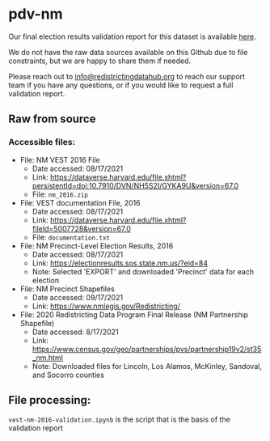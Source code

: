 # pdv-nm

Our final election results validation report for this dataset is available [here](https://redistrictingdatahub.org/dataset/vest-2016-new-mexico-precinct-and-election-results/).

We do not have the raw data sources available on this Github due to file constraints, but we are happy to share them if needed. 

Please reach out to info@redistrictingdatahub.org to reach our support team if you have any questions, or if you would like to request a full validation report. 

## Raw from source

### Accessible files:

- File: NM VEST 2016 File
   - Date accessed: 08/17/2021
   - Link: https://dataverse.harvard.edu/file.xhtml?persistentId=doi:10.7910/DVN/NH5S2I/GYKA9U&version=67.0
   - File: `nm_2016.zip`
- File: VEST documentation File, 2016
   - Date accessed: 08/17/2021
   - Link: https://dataverse.harvard.edu/file.xhtml?fileId=5007728&version=67.0
   - File: `documentation.txt`
- File: NM Precinct-Level Election Results, 2016
  - Date accessed: 08/17/2021
  - Link: https://electionresults.sos.state.nm.us/?eid=84
  - Note: Selected 'EXPORT' and downloaded 'Precinct' data for each election
- File: NM Precinct Shapefiles
  - Date accessed: 09/17/2021
  - Link: https://www.nmlegis.gov/Redistricting/
- File: 2020 Redistricting Data Program Final Release (NM Partnership Shapefile)
  - Date accessed: 8/17/2021
  - Link: https://www.census.gov/geo/partnerships/pvs/partnership19v2/st35_nm.html
  - Note: Downloaded files for Lincoln, Los Alamos, McKinley, Sandoval, and Socorro counties

## File processing:

`vest-nm-2016-validation.ipynb` is the script that is the basis of the validation report
